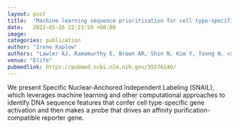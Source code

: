 ```yaml
---
layout: post
title:  "Machine learning sequence prioritization for cell type-specific enhancer design."
date:   2022-05-16 22:21:59 +00:00
image:  
categories: publication
author: "Irene Kaplow"
authors: "Lawler AJ, Ramamurthy E, Brown AR, Shin N, Kim Y, Toong N, <strong>Kaplow IM</strong>, Wirthlin M, Zhang X, Fox G, Wade K, He J, Ozturk BE, Byrne LC, Stauffer WR, Fish KN, Pfenning AR"
venue: "Elife"
pubmedlink: https://pubmed.ncbi.nlm.nih.gov/35576146/
---
```

We present Specific Nuclear-Anchored Independent Labeling (SNAIL), which leverages machine learning and other computational approaches to identify DNA sequence features that confer cell type-specific gene activation and then makes a probe that drives an affinity purification-compatible reporter gene.
